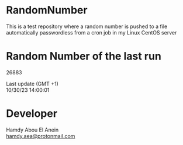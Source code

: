 # RandomNumber    
This is a test repository where a random number is pushed to a file automatically passwordless from a cron job in my Linux CentOS server    
# Random Number of the last run   
26883
      
Last update (GMT +1)    
10/30/23 14:00:01
# Developer    
Hamdy Abou El Anein   
hamdy.aea@protonmail.com
